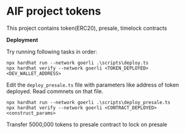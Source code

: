 # AIF project tokens

This project contains token(ERC20), presale, timelock contracts

**Deployment**

Try running following tasks in order:

```shell
npx hardhat run --network goerli .\scripts\deploy.ts
npx hardhat verify --network goerli <TOKEN_DEPLOYED> <DEV_WALLET_ADDRESS>
```

Edit the `deploy_presale.ts` file with parameters like address of token deployed. Read commnets on that file.

```shell
npx hardhat run --network goerli .\scripts\deploy_presale.ts
npx hardhat verify --network goerli <CONTRACT_DEPLOYED> <construct_params>
```

Transfer 5000,000 tokens to presale contract to lock on presale
